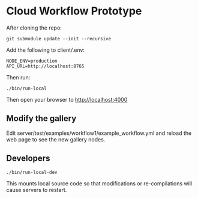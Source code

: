 # Cloud Workflow Prototype

After cloning the repo:

	git submodule update --init --recursive

Add the following to client/.env:

    NODE_ENV=production
    API_URL=http://localhost:8765

Then run:

	./bin/run-local

Then open your browser to  [http://localhost:4000](http://localhost:4000)

## Modify the gallery

Edit server/test/examples/workflow1/example_workflow.yml and reload the web page to see the new gallery nodes.


## Developers

	./bin/run-local-dev

This mounts local source code so that modifications or re-compilations will cause servers to restart.


